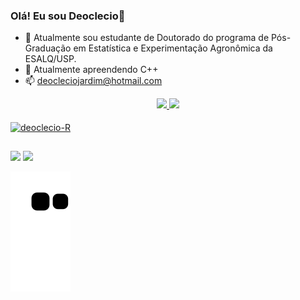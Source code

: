 ### Olá! Eu sou Deoclecio👋

- 🔭 Atualmente sou estudante de Doutorado do programa de Pós-Graduação em Estatística e Experimentação Agronômica da ESALQ/USP.
- 🌱 Atualmente apreendendo C++
- 📫 deocleciojardim@hotmail.com

<div align="center">
  <a href="https://github.com/deoclecioamorim">
  <img height="180em" src="https://github-readme-stats.vercel.app/api?username=deoclecioamorim&show_icons=true&theme=blue-green&include_all_commits=true&count_private=true"/>
  <img height="180em" src="https://github-readme-stats.vercel.app/api/top-langs/?username=deoclecioamorim&layout=compact&langs_count=7&theme=blue-green"/>
</div>

  <div style="display: inline_block"><br>
  <img align="center" alt="deoclecio-R" height="30" width="40" src="https://cdn.jsdelivr.net/gh/devicons/devicon/icons/r/r-original.svg">
  
</div>
  
  ##
  
<div>
  <a href = "mailto:deocleciojardim@hotmail.com"><img src="https://img.shields.io/badge/-Hotmail-0078D4?style=flat-square&logo=microsoft-outlook&logoColor=white" target="_blank"></a>
  <a href="https://www.linkedin.com/in/deoclecio-jardim-amorim-3a3752115/" target="_blank"><img src="https://img.shields.io/badge/-LinkedIn-blue?style=flat-square&logo=Linkedin&logoColor=white" target="_blank"></a> 
 
  ![Snake animation](https://github.com/rafaballerini/rafaballerini/blob/output/github-contribution-grid-snake.svg)
 
  
</div>
